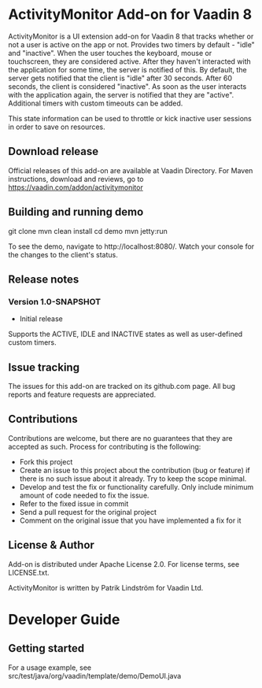 # ActivityMonitor Add-on for Vaadin 8

ActivityMonitor is a UI extension add-on for Vaadin 8 that tracks whether or not a user is active on the app or not. Provides two timers by default - "idle" and "inactive". When the user touches the keyboard, mouse or touchscreen, they are considered active. After they haven't interacted with the application for some time, the server is notified of this. By default, the server gets notified that the client is "idle" after 30 seconds. After 60 seconds, the client is considered "inactive". As soon as the user interacts with the application again, the server is notified that they are "active".
Additional timers with custom timeouts can be added.

This state information can be used to throttle or kick inactive user sessions in order to save on resources.

## Download release

Official releases of this add-on are available at Vaadin Directory. For Maven instructions, download and reviews, go to https://vaadin.com/addon/activitymonitor

## Building and running demo

git clone 
mvn clean install
cd demo
mvn jetty:run

To see the demo, navigate to http://localhost:8080/. Watch your console for the changes to the client's status.

## Release notes

### Version 1.0-SNAPSHOT
- Initial release

Supports the ACTIVE, IDLE and INACTIVE states as well as user-defined custom timers.

## Issue tracking

The issues for this add-on are tracked on its github.com page. All bug reports and feature requests are appreciated. 

## Contributions

Contributions are welcome, but there are no guarantees that they are accepted as such. Process for contributing is the following:
- Fork this project
- Create an issue to this project about the contribution (bug or feature) if there is no such issue about it already. Try to keep the scope minimal.
- Develop and test the fix or functionality carefully. Only include minimum amount of code needed to fix the issue.
- Refer to the fixed issue in commit
- Send a pull request for the original project
- Comment on the original issue that you have implemented a fix for it

## License & Author

Add-on is distributed under Apache License 2.0. For license terms, see LICENSE.txt.

ActivityMonitor is written by Patrik Lindström for Vaadin Ltd.

# Developer Guide

## Getting started

For a usage example, see src/test/java/org/vaadin/template/demo/DemoUI.java

